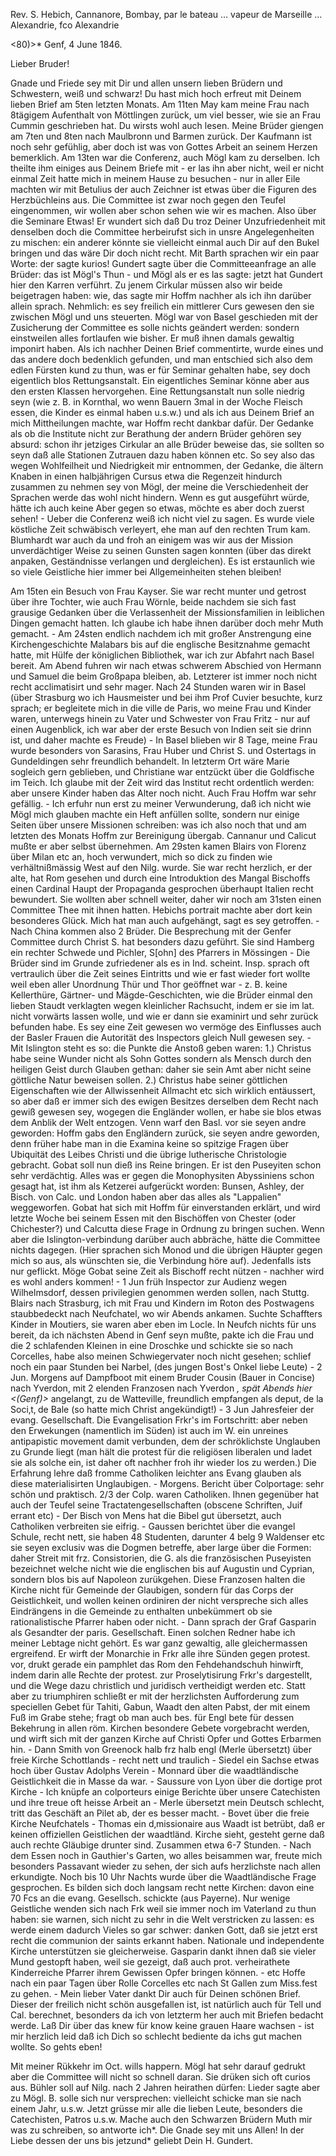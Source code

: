 Rev. S. Hebich, Cannanore, Bombay, par le bateau … vapeur de Marseille … Alexandrie, fco Alexandrie

<80)>* Genf, 4 June 1846.

Lieber Bruder!

Gnade und Friede sey mit Dir und allen unsern lieben Brüdern und Schwestern, weiß und schwarz! Du hast mich hoch erfreut mit Deinem lieben Brief am 5ten letzten Monats. Am 11ten May kam meine Frau nach 8tägigem Aufenthalt von Möttlingen zurück, um viel besser, wie sie an Frau Cummin geschrieben hat. Du wirsts wohl auch lesen. Meine Brüder giengen am 7ten und 8ten nach Maulbronn und Barmen zurück. Der Kaufmann ist noch sehr gefühlig, aber doch ist was von Gottes Arbeit an seinem Herzen bemerklich. Am 13ten war die Conferenz, auch Mögl kam zu derselben. Ich theilte ihm einiges aus Deinem Briefe mit - er las ihn aber nicht, weil er nicht einmal Zeit hatte mich in meinem Hause zu besuchen - nur in aller Eile machten wir mit Betulius der auch Zeichner ist etwas über die Figuren des Herzbüchleins aus. Die Committee ist zwar noch gegen den Teufel eingenommen, wir wollen aber schon sehen wie wir es machen. Also über die Seminare Etwas! Er wundert sich daß Du troz Deiner Unzufriedenheit mit denselben doch die Committee herbeirufst sich in unsre Angelegenheiten zu mischen: ein anderer könnte sie vielleicht einmal auch Dir auf den Bukel bringen und das wäre Dir doch nicht recht. Mit Barth sprachen wir ein paar Worte: der sagte kurios! Gundert sagte über die Committeeanfrage an alle Brüder: das ist Mögl's Thun - und Mögl als er es las sagte: jetzt hat Gundert hier den Karren verführt. Zu jenem Cirkular müssen also wir beide beigetragen haben: wie, das sagte mir Hoffm nachher als ich ihn darüber allein sprach. Nehmlich: es sey freilich ein mittlerer Curs gewesen den sie zwischen Mögl und uns steuerten. Mögl war von Basel geschieden mit der Zusicherung der Committee es solle nichts geändert werden: sondern einstweilen alles fortlaufen wie bisher. Er muß ihnen damals gewaltig imponirt haben. Als ich nachher Deinen Brief commentirte, wurde eines und das andere doch bedenklich gefunden, und man entschied sich also dem edlen Fürsten kund zu thun, was er für Seminar gehalten habe, sey doch eigentlich blos Rettungsanstalt. Ein eigentliches Seminar könne aber aus den ersten Klassen hervorgehen. Eine Rettungsanstalt nun solle niedrig seyn (wie z. B. in Kornthal, wo wenn Bauern 3mal in der Woche Fleisch essen, die Kinder es einmal haben u.s.w.) und als ich aus Deinem Brief an mich Mittheilungen machte, war Hoffm recht dankbar dafür. Der Gedanke als ob die Institute nicht zur Berathung der andern Brüder gehören sey absurd: schon ihr jetziges Cirkular an alle Brüder beweise das, sie sollten so seyn daß alle Stationen Zutrauen dazu haben können etc. So sey also das wegen Wohlfeilheit und Niedrigkeit mir entnommen, der Gedanke, die ältern Knaben in einen halbjährigen Cursus etwa die Regenzeit hindurch zusammen zu nehmen sey von Mögl, der meine die Verschiedenheit der Sprachen werde das wohl nicht hindern. Wenn es gut ausgeführt würde, hätte ich auch keine Aber gegen so etwas, möchte es aber doch zuerst sehen! - Ueber die Conferenz weiß ich nicht viel zu sagen. Es wurde viele köstliche Zeit schwäbisch verleyert, ehe man auf den rechten Trum kam. Blumhardt war auch da und froh an einigem was wir aus der Mission unverdächtiger Weise zu seinen Gunsten sagen konnten (über das direkt anpaken, Geständnisse verlangen und dergleichen). Es ist erstaunlich wie so viele Geistliche hier immer bei Allgemeinheiten stehen bleiben!

Am 15ten ein Besuch von Frau Kayser. Sie war recht munter und getrost über ihre Tochter, wie auch Frau Wörnle, beide nachdem sie sich fast grausige Gedanken über die Verlassenheit der Missionsfamilien in leiblichen Dingen gemacht hatten. Ich glaube ich habe ihnen darüber doch mehr Muth gemacht. - Am 24sten endlich nachdem ich mit großer Anstrengung eine Kirchengeschichte Malabars bis auf die englische Besitznahme gemacht hatte, mit Hülfe der königlichen Bibliothek, war ich zur Abfahrt nach Basel bereit. Am Abend fuhren wir nach etwas schwerem Abschied von Hermann und Samuel die beim Großpapa bleiben, ab. Letzterer ist immer noch nicht recht acclimatisirt und sehr mager. Nach 24 Stunden waren wir in Basel (über Strasburg wo ich Hausmeister und bei ihm Prof Cuvier besuchte, kurz sprach; er begleitete mich in die ville de Paris, wo meine Frau und Kinder waren, unterwegs hinein zu Vater und Schwester von Frau Fritz - nur auf einen Augenblick, ich war aber der erste Besuch von Indien seit sie drinn ist, und daher machte es Freude) - In Basel blieben wir 8 Tage, meine Frau wurde besonders von Sarasins, Frau Huber und Christ S. und Ostertags in Gundeldingen sehr freundlich behandelt. In letzterm Ort wäre Marie sogleich gern geblieben, und Christiane war entzückt über die Goldfische im Teich. Ich glaube mit der Zeit wird das Institut recht ordentlich werden: aber unsere Kinder haben das Alter noch nicht. Auch Frau Hoffm war sehr gefällig. - Ich erfuhr nun erst zu meiner Verwunderung, daß ich nicht wie Mögl mich glauben machte ein Heft anfüllen sollte, sondern nur einige Seiten über unsere Missionen schreiben: was ich also noch that und am letzten des Monats Hoffm zur Bereinigung übergab. Cannanur und Calicut mußte er aber selbst übernehmen. Am 29sten kamen Blairs von Florenz über Milan etc an, hoch verwundert, mich so dick zu finden wie verhältnißmässig West auf den Nilg. wurde. Sie war recht herzlich, er der alte, hat Rom gesehen und durch eine Introduktion des Mangal Bischoffs einen Cardinal Haupt der Propaganda gesprochen überhaupt Italien recht bewundert. Sie wollten aber schnell weiter, daher wir noch am 31sten einen Committee Thee mit ihnen hatten. Hebichs portrait machte aber dort kein besonderes Glück. Mich hat man auch aufgehängt, sagt es sey getroffen. - Nach China kommen also 2 Brüder. Die Besprechung mit der Genfer Committee durch Christ S. hat besonders dazu geführt. Sie sind Hamberg ein rechter Schwede und Pichler, S[ohn] des Pfarrers in Mössingen - Die Brüder sind im Grunde zufriedener als es in Ind. scheint. Insp. sprach oft vertraulich über die Zeit seines Eintritts und wie er fast wieder fort wollte weil eben aller Unordnung Thür und Thor geöffnet war - z. B. keine Kellerthüre, Gärtner- und Mägde-Geschichten, wie die Brüder einmal den lieben Staudt verklagten wegen kleinlicher Rachsucht, indem er sie im lat. nicht vorwärts lassen wolle, und wie er dann sie examinirt und sehr zurück befunden habe. Es sey eine Zeit gewesen wo vermöge des Einflusses auch der Basler Frauen die Autorität des Inspectors gleich Null gewesen sey. - Mit Islington steht es so: die Punkte die Anstoß geben waren: 1.) Christus habe seine Wunder nicht als Sohn Gottes sondern als Mensch durch den heiligen Geist durch Glauben gethan: daher sie sein Amt aber nicht seine göttliche Natur beweisen sollen. 2.) Christus habe seiner göttlichen Eigenschaften wie der Allwissenheit Allmacht etc sich wirklich entäussert, so aber daß er immer sich des ewigen Besitzes derselben dem Recht nach gewiß gewesen sey, wogegen die Engländer wollen, er habe sie blos etwas dem Anblik der Welt entzogen. Venn warf den Basl. vor sie seyen andre geworden: Hoffm gabs den Engländern zurück, sie seyen andre geworden, denn früher habe man in die Examina keine so spitzige Fragen über Ubiquität des Leibes Christi und die übrige lutherische Christologie gebracht. Gobat soll nun dieß ins Reine bringen. Er ist den Puseyiten schon sehr verdächtig. Alles was er gegen die Monophysiten Abyssiniens schon gesagt hat, ist ihm als Ketzerei aufgerückt worden: Bunsen, Ashley, der Bisch. von Calc. und London haben aber das alles als "Lappalien" weggeworfen. Gobat hat sich mit Hoffm für einverstanden erklärt, und wird letzte Woche bei seinem Essen mit den Bischöffen von Chester (oder Chichester?) und Calcutta diese Frage in Ordnung zu bringen suchen. Wenn aber die Islington-verbindung darüber auch abbräche, hätte die Committee nichts dagegen. (Hier sprachen sich Monod und die übrigen Häupter gegen mich so aus, als wünschten sie, die Verbindung höre auf). Jedenfalls ists nur geflickt. Möge Gobat seine Zeit als Bischoff recht nützen - nachher wird es wohl anders kommen! - 1 Jun früh Inspector zur Audienz wegen Wilhelmsdorf, dessen privilegien genommen werden sollen, nach Stuttg. Blairs nach Strasburg, ich mit Frau und Kindern im Roton des Postwagens staubbedeckt nach Neufchatel, wo wir Abends ankamen. Suchte Schaffters Kinder in Moutiers, sie waren aber eben im Locle. In Neufch nichts für uns bereit, da ich nächsten Abend in Genf seyn mußte, pakte ich die Frau und die 2 schlafenden Kleinen in eine Droschke und schickte sie so nach Corcelles, habe also meinen Schwiegervater noch nicht gesehen; schlief noch ein paar Stunden bei Narbel, (des jungen Bost's Onkel liebe Leute) - 2 Jun. Morgens auf Dampfboot mit einem Bruder Cousin (Bauer in Concise) nach Yverdon, mit 2 elenden Franzosen nach Yverdon <Lausanne>*, spät Abends hier <(Genf)>* angelangt, zu de Watteville, freundlich empfangen als deput‚ de la Soci‚t‚ de Bale (so hatte mich Christ angekündigt!) - 3 Jun Jahresfeier der evang. Gesellschaft. Die Evangelisation Frkr's im Fortschritt: aber neben den Erwekungen (namentlich im Süden) ist auch im W. ein unreines antipapistic movement damit verbunden, dem der schröklichste Unglauben zu Grunde liegt (man hält die protest für die religiösen liberalen und ladet sie als solche ein, ist daher oft nachher froh ihr wieder los zu werden.) Die Erfahrung lehre daß fromme Catholiken leichter ans Evang glauben als diese materialisirten Unglaubigen. - Morgens. Bericht über Colportage: sehr schön und praktisch. 2/3 der Colp. waren Catholiken. Ihnen gegenüber hat auch der Teufel seine Tractatengesellschaften (obscene Schriften, Juif errant etc) - Der Bisch von Mens hat die Bibel gut übersetzt, auch Catholiken verbreiten sie eifrig. - Gaussen berichtet über die evangel Schule, recht nett, sie haben 48 Studenten, darunter 4 belg 9 Waldenser etc sie seyen exclusiv was die Dogmen betreffe, aber large über die Formen: daher Streit mit frz. Consistorien, die G. als die französischen Puseyisten bezeichnet welche nicht wie die englischen bis auf Augustin und Cyprian, sondern blos bis auf Napoleon zurükgehen. Diese Franzosen halten die Kirche nicht für Gemeinde der Glaubigen, sondern für das Corps der Geistlichkeit, und wollen keinen ordiniren der nicht verspreche sich alles Eindrängens in die Gemeinde zu enthalten unbekümmert ob sie rationalistische Pfarrer haben oder nicht. - Dann sprach der Graf Gasparin als Gesandter der paris. Gesellschaft. Einen solchen Redner habe ich meiner Lebtage nicht gehört. Es war ganz gewaltig, alle gleichermassen ergreifend. Er wirft der Monarchie in Frkr alle ihre Sünden gegen protest. vor, drukt gerade ein pamphlet das Rom den Fehdehandschuh hinwirft, indem darin alle Rechte der protest. zur Proselytisirung Frkr's dargestellt, und die Wege dazu christlich und juridisch vertheidigt werden etc. Statt aber zu triumphiren schließt er mit der herzlichsten Aufforderung zum speciellen Gebet für Tahiti, Gabun, Waadt den alten Pabst, der mit einem Fuß im Grabe stehe; fragt ob man auch bes. für Engl bete für dessen Bekehrung in allen röm. Kirchen besondere Gebete vorgebracht werden, und wirft sich mit der ganzen Kirche auf Christi Opfer und Gottes Erbarmen hin. - Dann Smith von Greenock halb frz halb engl (Merle übersetzt) über freie Kirche Schottlands - recht nett und traulich - Siedel ein Sachse etwas hoch über Gustav Adolphs Verein - Monnard über die waadtländische Geistlichkeit die in Masse da war. - Saussure von Lyon über die dortige prot Kirche - Ich knüpfe an colporteurs einige Berichte über unsere Catechisten und ihre treue oft heisse Arbeit an - Merle übersetzt mein Deutsch schlecht, tritt das Geschäft an Pilet ab, der es besser macht. - Bovet über die freie Kirche Neufchatels - Thomas ein d‚missionaire aus Waadt ist betrübt, daß er keinen offiziellen Geistlichen der waadtländ. Kirche sieht, gesteht gerne daß auch rechte Gläubige drunter sind. Zusammen etwa 6-7 Stunden. - Nach dem Essen noch in Gauthier's Garten, wo alles beisammen war, freute mich besonders Passavant wieder zu sehen, der sich aufs herzlichste nach allen erkundigte. Noch bis 10 Uhr Nachts wurde über die Waadtländische Frage gesprochen. Es bilden sich doch langsam recht nette Kirchen: davon eine 70 Fcs an die evang. Gesellsch. schickte (aus Payerne). Nur wenige Geistliche wenden sich nach Frk weil sie immer noch im Vaterland zu thun haben: sie warnen, sich nicht zu sehr in die Welt verstricken zu lassen: es werde einem dadurch Vieles so gar schwer: danken Gott, daß sie jetzt erst recht die communion der saints erkannt haben. Nationale und independente Kirche unterstützen sie gleicherweise. Gasparin dankt ihnen daß sie vieler Mund gestopft haben, weil sie gezeigt, daß auch prot. verheirathete Kinderreiche Pfarrer ihrem Gewissen Opfer bringen können. - etc Hoffe nach ein paar Tagen über Rolle Corcelles etc nach St Gallen zum Miss.fest zu gehen. - Mein lieber Vater dankt Dir auch für Deinen schönen Brief. Dieser der freilich nicht schön ausgefallen ist, ist natürlich auch für Tell und Cal. berechnet, besonders da ich von letzterm her auch mit Briefen bedacht werde. Laß Dir über das knew für know keine grauen Haare wachsen - ist mir herzlich leid daß ich Dich so schlecht bediente da ichs gut machen wollte. So gehts eben!

Mit meiner Rükkehr im Oct. wills happern. Mögl hat sehr darauf gedrukt aber die Committee will nicht so schnell daran. Sie drüken sich oft curios aus. Bühler soll auf Nilg. nach 2 Jahren heirathen dürfen: Lieder sagte aber zu Mögl. B. solle sich nur versprechen: vielleicht schicke man sie nach einem Jahr, u.s.w. Jetzt grüsse mir alle die lieben Leute, besonders die Catechisten, Patros u.s.w. Mache auch den Schwarzen Brüdern Muth mir was zu schreiben, so antworte ich*. Die Gnade sey mit uns Allen! In der Liebe dessen der uns bis jetzund* geliebt
 Dein H. Gundert.
